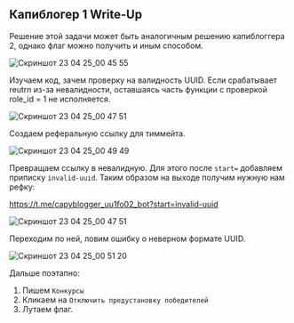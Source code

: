 ## Капиблогер 1 Write-Up

Решение этой задачи может быть аналогичным решению капиблоггера 2, однако флаг можно получить и иным способом. 


![Скриншот 23 04 25_00 45 55](https://github.com/user-attachments/assets/4f1203f9-7f0f-4a4f-a139-8bf708dd5d77)

Изучаем код, зачем проверку на валидность UUID. Если срабатывает reutrn из-за невалидности, оставшаясь часть функции с проверкой role_id = 1 не исполняется. 

![Скриншот 23 04 25_00 47 51](https://github.com/user-attachments/assets/6bdad5db-a888-4477-9802-6c86f56e47c9)

Создаем реферальную ссылку для тиммейта. 

![Скриншот 23 04 25_00 49 49](https://github.com/user-attachments/assets/66a36cd7-7c4d-44ba-9b97-531ffd29cdac)

Превращаем ссылку в невалидную. Для этого после `start=` добавляем приписку `invalid-uuid`. Таким образом на выходе получим нужную нам рефку:

https://t.me/capyblogger_uu1fo02_bot?start=invalid-uuid


![Скриншот 23 04 25_00 47 51](https://github.com/user-attachments/assets/9f827e6f-847b-4cb4-b602-54ca25d76d10)

Переходим по ней, ловим ошибку о неверном формате UUID.

![Скриншот 23 04 25_00 51 20](https://github.com/user-attachments/assets/3b1f4743-f04c-4c30-8ea9-9a86c8591c28)


Дальше поэтапно:
1. Пишем `Конкурсы`
2. Кликаем на `Отключить предустановку победителей`
3. Лутаем флаг.
